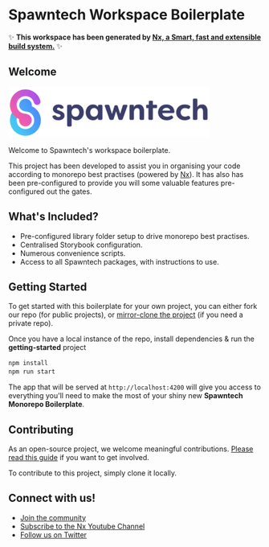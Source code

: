 # Spawntech Workspace Boilerplate

✨ **This workspace has been generated by [Nx, a Smart, fast and extensible build system.](https://nx.dev)** ✨

## Welcome

![Spawntech Logo](./assets//spwn/brand/public/logo.webp)

Welcome to Spawntech's workspace boilerplate.

This project has been developed to assist you in organising your code according to monorepo best practises (powered by [Nx](https://nx.dev)). It has also has been pre-configured to provide you will some valuable features pre-configured out the gates.

## What's Included?

- Pre-configured library folder setup to drive monorepo best practises.
- Centralised Storybook configuration.
- Numerous convenience scripts.
- Access to all Spawntech packages, with instructions to use.

## Getting Started

To get started with this boilerplate for your own project, you can either fork our repo (for public projects), or [mirror-clone the project](https://gist.github.com/stufield/0720c5519b7950d9c336244dbca14a1f) (if you need a private repo).

Once you have a local instance of the repo, install dependencies & run the **getting-started** project


```bash
npm install
npm run start
```

The app that will be served at `http://localhost:4200` will give you access to everything you'll need to make the most of your shiny new **Spawntech Monorepo Boilerplate**.

## Contributing

As an open-source project, we welcome meaningful contributions. [Please read this guide](https://github.com/spwntch/workspace-boilerplate/blob/main/CONTRIBUTING.md) if you want to get involved.

To contribute to this project, simply clone it locally.

## Connect with us!

- [Join the community](https://nx.dev/community)
- [Subscribe to the Nx Youtube Channel](https://www.youtube.com/@nxdevtools)
- [Follow us on Twitter](https://twitter.com/nxdevtools)

